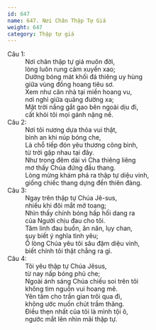 ```yaml
---
id: 647
name: 647. Nơi Chân Thập Tự Giá
weight: 647
category: Thập tự giá
---
```

<dl><dt>Câu 1:</dt><dd data-verse="1">Nơi chân thập tự giá muôn đời, <br/>lòng luôn rung cảm xuyến xao; <br/>Dường bóng mát khối đá thiêng uy hùng <br/>giữa vùng đồng hoang tiêu sơ. <br/>Xem như căn nhà tại miền hoang vu, <br/>nơi nghỉ giữa quãng đường xa; <br/>Mặt trời nắng gắt gao bên ngoài dịu đi, <br/>cất khỏi tôi mọi gánh nặng nề. </dd><dt>Câu 2:</dt><dd data-verse="2">Nơi tôi nương dựa thỏa vui thật, <br/>bình an khi núp bóng che, <br/>Là chỗ tiếp đón yêu thương công bình, <br/>từ trời gặp nhau tại đây. <br/>Như trong đêm dài vì Cha thiêng liêng <br/>mơ thấy Chúa đứng đầu thang. <br/>Lòng mừng khám phá ra thập tự diệu vinh, <br/>giống chiếc thang dựng đến thiên đàng. </dd><dt>Câu 3:</dt><dd data-verse="3">Ngay trên thập tự Chúa Jê-sus, <br/>nhiều khi đôi mắt mở toang; <br/>Nhìn thấy chính bóng hấp hối dang ra <br/>của Người chịu đau cho tôi. <br/>Tâm linh đau buồn, ăn năn, lụy chan, <br/>suy biết ý nghĩa tình yêu; <br/>Ồ lòng Chúa yêu tôi sâu đậm diệu vinh, <br/>biết chính tôi thật chẳng ra gì. </dd><dt>Câu 4:</dt><dd data-verse="4">Tôi yêu thập tự Chúa Jêsus, <br/>từ nay nấp bóng phủ che; <br/>Ngoài ánh sáng Chúa chiếu soi trên tôi <br/>không tìm nguồn vui hoang mê. <br/>Yên tâm cho trần gian trôi qua đi, <br/>không ước muốn chút trầm thăng. <br/>Ðiều thẹn nhất của tôi là mình tội ô, <br/>ngước mắt lên nhìn mãi thập tự. </dd></dl>
